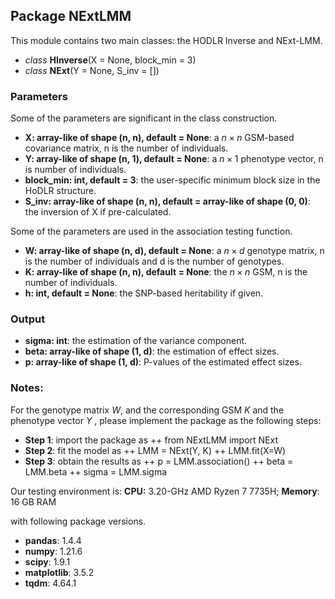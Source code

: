 ## Package NExtLMM

This module contains two main classes: the HODLR Inverse and NExt-LMM.
+ *class* **HInverse**(X = None, block_min = 3)
+ *class* **NExt**(Y = None, S_inv = [])

### Parameters
Some of the parameters are significant in the class construction.

+ **X: array-like of shape (n, n), default = None**: a $n \times n$ GSM-based covariance matrix, n is the number of individuals.
+ **Y: array-like of shape (n, 1), default = None**: a $n \times 1$ phenotype vector, n is number of individuals.
+ **block_min: int, default = 3**: the user-specific minimum block size in the HoDLR structure.
+ **S_inv: array-like of shape (n, n), default = array-like of shape (0, 0)**: the inversion of X if pre-calculated. 

Some of the parameters are used in the association testing function.
+ **W: array-like of shape (n, d), default = None**: a $n \times d$ genotype matrix, n is the number of individuals and d is the number of genotypes.
+ **K: array-like of shape (n, n), default = None**: the $n \times n$ GSM, n is the number of individuals.
+ **h: int, default = None**: the SNP-based heritability if given.

### Output
+ **sigma: int**: the estimation of the variance component.
+ **beta: array-like of shape (1, d)**: the estimation of effect sizes.
+ **p: array-like of shape (1, d)**: P-values of the estimated effect sizes.


### Notes:
For the genotype matrix $W$, and the corresponding GSM $K$ and the phenotype vector $Y$ , please implement the package as the following steps:

+ **Step 1**: import the package as
++ from NExtLMM import NExt
+  **Step 2**: fit the model as
++ LMM = NExt(Y, K)
++ LMM.fit(X=W)
+  **Step 3**: obtain the results as
++ p = LMM.association()
++ beta = LMM.beta
++ sigma = LMM.sigma

Our testing environment is:
**CPU:** 3.20-GHz AMD Ryzen 7 7735H; **Memory**: 16 GB RAM

with following package versions.
+ **pandas**: 1.4.4
+ **numpy**: 1.21.6
+ **scipy**: 1.9.1
+ **matplotlib**: 3.5.2
+ **tqdm**: 4.64.1
